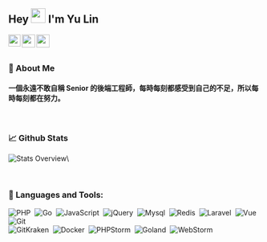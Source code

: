 ## Hey <img src="https://github.com/TheDudeThatCode/TheDudeThatCode/blob/master/Assets/Hi.gif" width="29px"> I'm Yu Lin
<a href="https://www.linkedin.com/in/yozero/">
  <img align="left" width="24px" src="https://cdn.jsdelivr.net/npm/simple-icons@v3/icons/linkedin.svg"  />
</a>
<a href="mailto:sarah82529@gmail.com">
  <img align="left" width="26px" src="https://cdn.jsdelivr.net/npm/simple-icons@v3/icons/gmail.svg" />
</a>
<a href="https://medium.com/@yulinchou">
  <img align="left" width="26px" src="https://cdn.jsdelivr.net/npm/simple-icons@v3/icons/medium.svg" />
</a>


<br /><br />

### 🧐 About Me

#### 一個永遠不敢自稱 Senior 的後端工程師，每時每刻都感受到自己的不足，所以每時每刻都在努力。

<br>

### 📈 Github Stats

![Stats Overview](https://github-readme-stats.vercel.app/api?username=xup6m6fu04&show_icons=true&theme=radical)\

</a>
<br />

### 🔨  Languages and Tools:

![PHP](https://img.shields.io/badge/-PHP-05122A?style=for-the-badge&logo=PHP)&nbsp;
![Go](https://img.shields.io/badge/-Go-05122A?style=for-the-badge&logo=go)&nbsp;
![JavaScript](https://img.shields.io/badge/-JavaScript-05122A?style=for-the-badge&logo=javascript)&nbsp;
![jQuery](https://img.shields.io/badge/-jQuery-05122A?style=for-the-badge&logo=jQuery)&nbsp;
![Mysql](https://img.shields.io/badge/-MySQL-05122A?style=for-the-badge&logo=mysql)&nbsp;
![Redis](https://img.shields.io/badge/-Redis-05122A?style=for-the-badge&logo=redis)&nbsp;
![Laravel](https://img.shields.io/badge/-Laravel-05122A?style=for-the-badge&logo=laravel&logoColor=orange)&nbsp;
![Vue](https://img.shields.io/badge/-Vue-05122A?style=for-the-badge&logo=vuedotjs)&nbsp;
![Git](https://img.shields.io/badge/-Git-05122A?style=for-the-badge&logo=git)&nbsp; \
![GitKraken](https://img.shields.io/badge/-GitKraken-05122A?style=for-the-badge&logo=gitkraken)&nbsp;
![Docker](https://img.shields.io/badge/-Docker-05122A?style=for-the-badge&logo=docker)&nbsp;
![PHPStorm](https://img.shields.io/badge/-PHPStorm-05122A?style=for-the-badge&logo=goland)&nbsp;
![Goland](https://img.shields.io/badge/-Goland-05122A?style=for-the-badge&logo=phpstorm)&nbsp;
![WebStorm](https://img.shields.io/badge/-WebStorm-05122A?style=for-the-badge&logo=webstorm)&nbsp;
